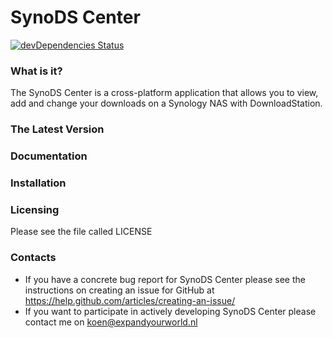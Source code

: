 # SynoDS Center
[![devDependencies Status](https://david-dm.org/koen028/synology-download-station-center/dev-status.svg)](https://david-dm.org/koen028/synology-download-station-center#info=devDependencies)
### What is it?
The SynoDS Center is a cross-platform application that allows you to view, add
and change your downloads on a Synology NAS with DownloadStation.

### The Latest Version


### Documentation


### Installation


### Licensing
Please see the file called LICENSE

### Contacts
- If you have a concrete bug report for SynoDS Center please see the
instructions on creating an issue for GitHub at
<https://help.github.com/articles/creating-an-issue/>
- If you want to participate in actively developing SynoDS Center please contact
me on koen@expandyourworld.nl
